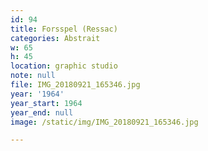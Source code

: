 ```yaml
---
id: 94
title: Forsspel (Ressac)
categories: Abstrait
w: 65
h: 45
location: graphic studio
note: null
file: IMG_20180921_165346.jpg
year: '1964'
year_start: 1964
year_end: null
image: /static/img/IMG_20180921_165346.jpg

---
```

